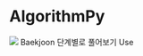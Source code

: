 # AlgorithmPy

<img src="https://img.shields.io/badge/Python-007396?style=for-the-badge&logoColor=white"/> 
Baekjoon 단계별로 풀어보기 Use

